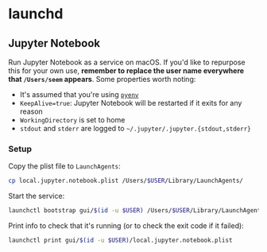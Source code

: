 # launchd

## Jupyter Notebook

Run Jupyter Notebook as a service on macOS. If you'd like to repurpose this for your own use, **remember to replace the user name everywhere that `/Users/seem` appears**. Some properties worth noting:

- It's assumed that you're using [`pyenv`](https://github.com/pyenv/pyenv)
- `KeepAlive=true`: Jupyter Notebook will be restarted if it exits for any reason
- `WorkingDirectory` is set to home
- `stdout` and `stderr` are logged to `~/.jupyter/.jupyter.{stdout,stderr}`

### Setup

Copy the plist file to `LaunchAgents`:

```sh
cp local.jupyter.notebook.plist /Users/$USER/Library/LaunchAgents/
```

Start the service:

```sh
launchctl bootstrap gui/$(id -u $USER) /Users/$USER/Library/LaunchAgents/local.jupyter.notebook.plist
```

Print info to check that it's running (or to check the exit code if it failed):

```sh
launchctl print gui/$(id -u $USER)/local.jupyter.notebook.plist
```
